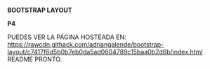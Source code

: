 **BOOTSTRAP LAYOUT**

**P4**

PUEDES VER LA PÁGINA HOSTEADA EN:
https://rawcdn.githack.com/adriangalende/bootstrap-layout/c7417f6d5b0b7eb0da5ad0604789c15baa0b2d6b/index.html
README PRONTO.